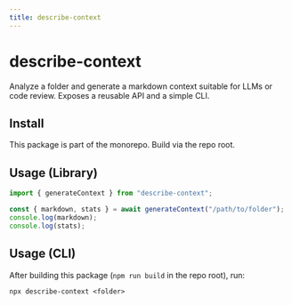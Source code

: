 ```yaml
---
title: describe-context
---
```


# describe-context

Analyze a folder and generate a markdown context suitable for LLMs or code review. Exposes a reusable API and a simple CLI.

## Install

This package is part of the monorepo. Build via the repo root.

## Usage (Library)

```ts
import { generateContext } from "describe-context";

const { markdown, stats } = await generateContext("/path/to/folder");
console.log(markdown);
console.log(stats);
```

## Usage (CLI)

After building this package (`npm run build` in the repo root), run:

```
npx describe-context <folder>
```
